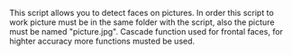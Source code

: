 This script allows you to detect faces on pictures.
In order this script to work picture must be in the same folder with the script, also the picture must be named "picture.jpg".
Cascade function used for frontal faces, for highter accuracy more functions musted be used.
